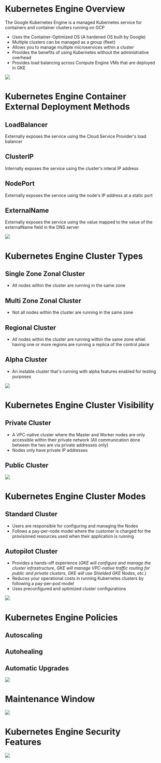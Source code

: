 # Kubernetes Engine Overview

The Google Kubernetes Engine is a managed Kubernetes service for containers and container clusters running on GCP

* Uses the Container-Optimized OS (A hardened OS built by Google)
* Multiple clusters can be managed as a group (fleet)
* Allows you to manage multiple microservices within a cluster
* Provides the benefits of using Kubernetes without the administrative overhead
* Provides load balancing across Compute Engine VMs that are deployed in GKE

![](https://github.com/JonmarCorpuz/SecondBrain/blob/main/Assets/Whitespace.png)

# Kubernetes Engine Container External Deployment Methods

## LoadBalancer

Externally exposes the service using the Cloud Service Provider's load balancer 

## ClusterIP 

Internally exposes the service using the cluster's interal IP address 

## NodePort 

Externally exposes the service using the node's IP address at a static port

## ExternalName 

Externally exposes the service using the value mapped to the value of the externalName field in the DNS server 

![](https://github.com/JonmarCorpuz/SecondBrain/blob/main/Assets/Whitespace.png)

# Kubernetes Engine Cluster Types

## Single Zone Zonal Cluster

* All nodes within the cluster are running in the same zone

## Multi Zone Zonal Cluster

* Not all nodes within the cluster are running in the same zone

## Regional Cluster

* All nodes within the cluster are running within the same zone whiel having one or more regions are running a replica of the control place

## Alpha Cluster

* An instable cluster that's running with alpha features enabled for testing purposes

![](https://github.com/JonmarCorpuz/SecondBrain/blob/main/Assets/Whitespace.png)

# Kubernetes Engine Cluster Visibility

## Private Cluster

* A VPC-native cluster where the Master and Worker nodes are only accessible within their private network (All communication done between the two are via private addresses only)
* Nodes only have private IP addresses

## Public Cluster

![](https://github.com/JonmarCorpuz/SecondBrain/blob/main/Assets/Whitespace.png)

# Kubernetes Engine Cluster Modes

## Standard Cluster 

* Users are responsible for configuring and managing the Nodes
* Follows a pay-per-node model where the customer is charged for the provisioned resources used when their application is running

## Autopilot Cluster 

* Provides a hands-off experience (*GKE will configure and manage the cluster infrastructure*, *GKE will manage VPC-native traffic routing for public and private clusters*, *GKE will use Shielded GKE Nodes*, *etc.*)
* Reduces your operational costs in running Kubernetes clusters by following a pay-per-pod model
* Uses preconfigured and optimized cluster configurations

![](https://github.com/JonmarCorpuz/SecondBrain/blob/main/Assets/Whitespace.png)

# Kubernetes Engine Policies

## Autoscaling

## Autohealing

## Automatic Upgrades

![](https://github.com/JonmarCorpuz/SecondBrain/blob/main/Assets/Whitespace.png)

# Maintenance Window

![](https://github.com/JonmarCorpuz/SecondBrain/blob/main/Assets/Whitespace.png)

# Kubernetes Engine Security Features

![](https://github.com/JonmarCorpuz/SecondBrain/blob/main/Assets/Whitespace.png)

